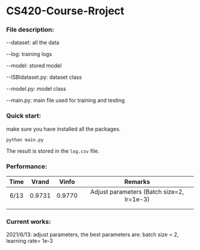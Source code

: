 # CS420-Course-Rroject

### File description:

--dataset: all the data

--log: training logs

--model: stored model

--ISBIdataset.py: dataset class

--model.py: model class

--main.py: main file used for training and testing

### Quick start:

make sure you have installed all the packages.

```shell
python main.py
```

The result is stored in the `log.csv` file.

### Performance:

| Time | Vrand  | Vinfo  |                  Remarks                  |
| :--: | :----: | :----: | :---------------------------------------: |
| 6/13 | 0.9731 | 0.9770 | Adjust parameters (Batch size=2, lr=1e-3) |
|      |        |        |                                           |
|      |        |        |                                           |

### Current works:

2021/6/13: adjust parameters, the best parameters are: batch size = 2, learning rate= 1e-3
